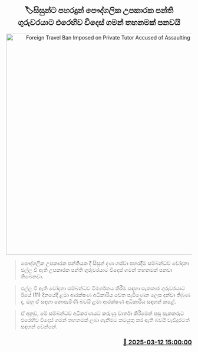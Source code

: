 <p align='center'><b><h2 align='center' title='Foreign Travel Ban Imposed on Private Tutor Accused of Assaulting Students'>🏷සිසුන්ට පහරදුන් පෞද්ගලික උපකාරක පන්ති ගුරුවරයාට එරෙහිව විදෙස් ගමන් තහනමක් පනවයි</h2></b></p>
<p align='center'><img src='https://helakuru.sgp1.cdn.digitaloceanspaces.com/esana/images/lib/yoshith-hettiarachchi.jpg' width='600' alt='Foreign Travel Ban Imposed on Private Tutor Accused of Assaulting Students'></p>

> පෞද්ගලික උපකාරක පන්තියක දී සිසුන් දණ ගස්වා පහරදීම සම්බන්ධව චෝදනා එල්ල වී ඇති උපකාරක පන්ති ගුරුවරයාට විදෙස් ගමන් තහනමක් පනවා තිබෙනවා.

> එල්ල වී ඇති චෝදනා සම්බන්ධව විමර්ශනය කිරීම සඳහා සැකකාර ගුරුවරයාට ඊයේ (11) දිනයේදී ළමා ආරක්ෂණ අධිකාරිය වෙත පැමිණෙන ලෙස දන්වා තිබුණ ද, ඔහු ඒ සඳහා නොපැමිණි බවයි ළමා ආරක්ෂණ අධිකාරිය සඳහන් කළේ.

> ඒ අනුව, මේ සම්බන්ධව අධිකරණයට කරුණු වාර්තා කිරීමෙන් පසු සැකකරුට එරෙහිව විදෙස් ගමන් තහනමක් ලබා ගැනීමට කටයුතු කර ඇති බවයි වැඩිදුරටත් සඳහන් වෙන්නේ.



<h3 align='right'><a href='https://www.helakuru.lk/esana/p/108288/'>📅 2025-03-12 15:00:00</a></h3>
